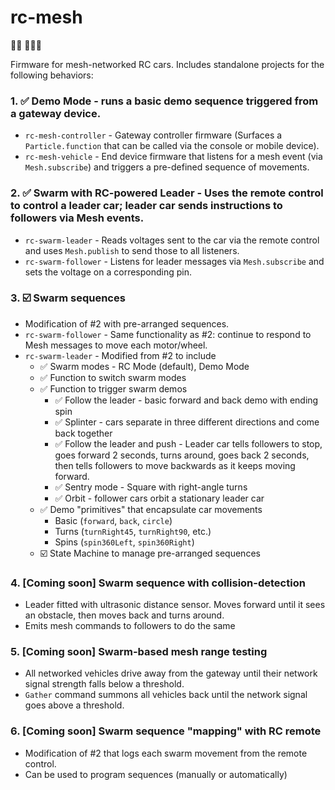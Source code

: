 # rc-mesh

🚗💨 🚗🚗🚗

Firmware for mesh-networked RC cars. Includes standalone projects for the following behaviors:

### 1. ✅ Demo Mode - runs a basic demo sequence triggered from a gateway device.

- `rc-mesh-controller` - Gateway controller firmware (Surfaces a `Particle.function` that can be called via the console or mobile device).
- `rc-mesh-vehicle` - End device firmware that listens for a mesh event (via `Mesh.subscribe`) and triggers a pre-defined sequence of movements.

### 2. ✅ Swarm with RC-powered Leader - Uses the remote control to control a leader car; leader car sends instructions to followers via Mesh events.

- `rc-swarm-leader` - Reads voltages sent to the car via the remote control and uses `Mesh.publish` to send those to all listeners.
- `rc-swarm-follower` - Listens for leader messages via `Mesh.subscribe` and sets the voltage on a corresponding pin.

### 3. ️☑️ Swarm sequences

- Modification of #2 with pre-arranged sequences.
- `rc-swarm-follower` - Same functionality as #2: continue to respond to Mesh messages to move each motor/wheel.
- `rc-swarm-leader` - Modified from #2 to include
  - ✅ Swarm modes - RC Mode (default), Demo Mode
  - ✅ Function to switch swarm modes
  - ✅ Function to trigger swarm demos
    - ✅ Follow the leader - basic forward and back demo with ending spin
    - ️✅ Splinter - cars separate in three different directions and come back together
    - ✅ Follow the leader and push - Leader car tells followers to stop, goes forward 2 seconds, turns around, goes back 2 seconds, then tells followers to move backwards as it keeps moving forward.
    - ✅ Sentry mode - Square with right-angle turns
    - ✅ Orbit - follower cars orbit a stationary leader car
  - ✅ Demo "primitives" that encapsulate car movements
    - Basic (`forward`, `back`, `circle`)
    - Turns (`turnRight45`, `turnRight90`, etc.)
    - Spins (`spin360Left`, `spin360Right`)
  - ☑️ State Machine to manage pre-arranged sequences

### 4. [Coming soon] Swarm sequence with collision-detection

- Leader fitted with ultrasonic distance sensor. Moves forward until it sees an obstacle, then moves back and turns around.
- Emits mesh commands to followers to do the same

### 5. [Coming soon] Swarm-based mesh range testing

- All networked vehicles drive away from the gateway until their network signal strength falls below a threshold.
- `Gather` command summons all vehicles back until the network signal goes above a threshold.

### 6. [Coming soon] Swarm sequence "mapping" with RC remote

- Modification of #2 that logs each swarm movement from the remote control.
- Can be used to program sequences (manually or automatically)
